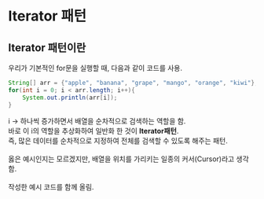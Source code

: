 # Iterator 패턴

## Iterator 패턴이란

우리가 기본적인 for문을 실행할 때, 다음과 같이 코드를 사용.
```java
String[] arr = {"apple", "banana", "grape", "mango", "orange", "kiwi"};
for(int i = 0; i < arr.length; i++){
    System.out.println(arr[i]);
}
```
i -> 하나씩 증가하면서 배열을 순차적으로 검색하는 역할을 함.\
바로 이 i의 역할을 추상화하여 일반화 한 것이 **Iterator패턴**.\
즉, 많은 데이터를 순차적으로 지정하여 전체를 검색할 수 있도록 해주는 패턴.\
\
옳은 예시인지는 모르겠지만, 배열을 위치를 가리키는 일종의 커서(Cursor)라고 생각함.\
\
작성한 예시 코드를 함께 올림.
